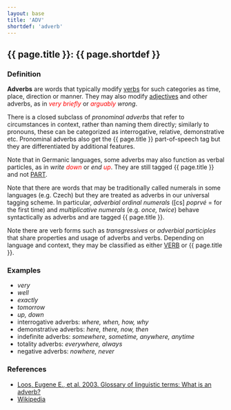 ```yaml
---
layout: base
title: 'ADV'
shortdef: 'adverb'
---
```


## {{ page.title }}: {{ page.shortdef }}

### Definition

**Adverbs** are words that typically modify <a href="VERB.html">verbs</a> for such categories as time, place, direction or manner. They may also modify <a href="ADJ.html">adjectives</a> and other adverbs, as in _<span style='color:red'>very briefly</span>_ or _<span style='color:red'>arguably</span> wrong_.

There is a closed subclass of _pronominal adverbs_ that refer to circumstances in context, rather than naming them directly; similarly to pronouns, these can be categorized as interrogative, relative, demonstrative etc. Pronominal adverbs also get the {{ page.title }} part-of-speech tag but they are differentiated by additional features.

Note that in Germanic languages, some adverbs may also function as verbal particles, as in _write <span style='color:red'>down</span>_ or _end <span style='color:red'>up</span>_. They are still tagged {{ page.title }} and not <a href="PART.html">PART</a>.

Note that there are words that may be traditionally called numerals in some languages (e.g. Czech) but they are treated as adverbs in our universal tagging scheme. In particular, _adverbial ordinal numerals_ ([cs] _poprvé_ = for the first time) and _multiplicative numerals_ (e.g. _once, twice_) behave syntactically as adverbs and are tagged {{ page.title }}.

Note there are verb forms such as _transgressives_ or _adverbial participles_ that share properties and usage of adverbs and verbs. Depending on language and context, they may be classified as either <a href="VERB.html">VERB</a> or {{ page.title }}.

### Examples

* _very_
* _well_
* _exactly_
* _tomorrow_
* _up, down_
* interrogative adverbs: _where, when, how, why_
* demonstrative adverbs: _here, there, now, then_
* indefinite adverbs: _somewhere, sometime, anywhere, anytime_
* totality adverbs: _everywhere, always_
* negative adverbs: _nowhere, never_

### References

* <a href="http://www-01.sil.org/linguistics/GlossaryOfLinguisticTerms/WhatIsAnAdverbLinguistics.htm">Loos, Eugene E., et al. 2003. Glossary of linguistic terms: What is an adverb?</a>
* <a href="http://en.wikipedia.org/wiki/Adverb">Wikipedia</a>
